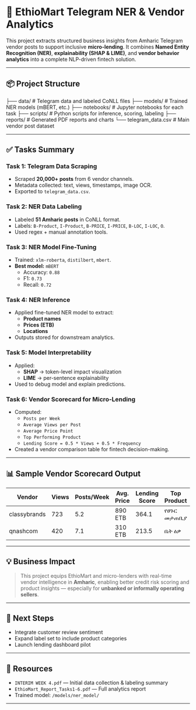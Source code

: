 ﻿# 🛒 EthioMart Telegram NER & Vendor Analytics

This project extracts structured business insights from Amharic Telegram vendor posts to support inclusive **micro-lending**. It combines **Named Entity Recognition (NER)**, **explainability (SHAP & LIME)**, and **vendor behavior analytics** into a complete NLP-driven fintech solution.

---

## 📦 Project Structure

├── data/ # Telegram data and labeled CoNLL files
├── models/ # Trained NER models (mBERT, etc.)
├── notebooks/ # Jupyter notebooks for each task
├── scripts/ # Python scripts for inference, scoring, labeling
├── reports/ # Generated PDF reports and charts
└── telegram_data.csv # Main vendor post dataset


---

## ✅ Tasks Summary

### Task 1: Telegram Data Scraping
- Scraped **20,000+ posts** from 6 vendor channels.
- Metadata collected: text, views, timestamps, image OCR.
- Exported to `telegram_data.csv`.

### Task 2: NER Data Labeling
- Labeled **51 Amharic posts** in CoNLL format.
- Labels: `B-Product`, `I-Product`, `B-PRICE`, `I-PRICE`, `B-LOC`, `I-LOC`, `O`.
- Used regex + manual annotation tools.

### Task 3: NER Model Fine-Tuning
- Trained: `xlm-roberta`, `distilbert`, `mbert`.
- **Best model:** `mBERT`
  - Accuracy: `0.88`
  - F1: `0.73`
  - Recall: `0.72`

### Task 4: NER Inference
- Applied fine-tuned NER model to extract:
  - **Product names**
  - **Prices (ETB)**
  - **Locations**
- Outputs stored for downstream analytics.

### Task 5: Model Interpretability
- Applied:
  - **SHAP** → token-level impact visualization
  - **LIME** → per-sentence explainability
- Used to debug model and explain predictions.

### Task 6: Vendor Scorecard for Micro-Lending
- Computed:
  - `Posts per Week`
  - `Average Views per Post`
  - `Average Price Point`
  - `Top Performing Product`
  - `Lending Score = 0.5 * Views + 0.5 * Frequency`
- Created a vendor comparison table for fintech decision-making.

---

## 📊 Sample Vendor Scorecard Output

| Vendor     | Views | Posts/Week | Avg. Price | Lending Score | Top Product |
|------------|-------|------------|------------|----------------|-------------|
| classybrands | 723  | 5.2        | 890 ETB    | 364.1          | የፀጉር መታጠቢያ |
| qnashcom     | 420  | 7.1        | 310 ETB    | 213.5          | ቤት ዕቃ      |

---

## 💡 Business Impact

> This project equips EthioMart and micro-lenders with real-time vendor intelligence in **Amharic**, enabling better credit risk scoring and product insights — especially for **unbanked or informally operating sellers**.

---

## 🚀 Next Steps

- Integrate customer review sentiment
- Expand label set to include product categories
- Launch lending dashboard pilot

---

## 📄 Resources

- `INTERIM WEEK 4.pdf` — Initial data collection & labeling summary
- `EthioMart_Report_Tasks1-6.pdf` — Full analytics report
- Trained model: `/models/ner_model/`

---


